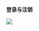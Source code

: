 **登录与注销**<br>

![](https://github.com/liuanming/shangcheng/blob/master/images/dengluyuzhuxiao.gif) <br>